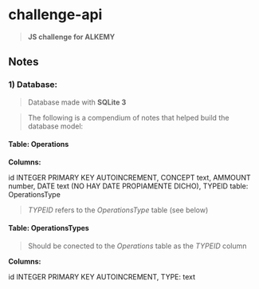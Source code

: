 # challenge-api
>**JS challenge for ALKEMY**

## Notes

### 1) Database:

>Database made with **SQLite 3**

>The following is a compendium of notes that helped build the database model: 

#### Table: Operations

**Columns:**

id INTEGER PRIMARY KEY AUTOINCREMENT,
            CONCEPT text, 
            AMMOUNT number, 
            DATE text (NO HAY DATE PROPIAMENTE DICHO), 
            TYPEID table: OperationsType  

>*TYPEID* refers to the _OperationsType_ table (see below)


#### Table: OperationsTypes

>Should be conected to the _Operations_ table as the *TYPEID* column

**Columns:**

id INTEGER PRIMARY KEY AUTOINCREMENT,
            TYPE: text



